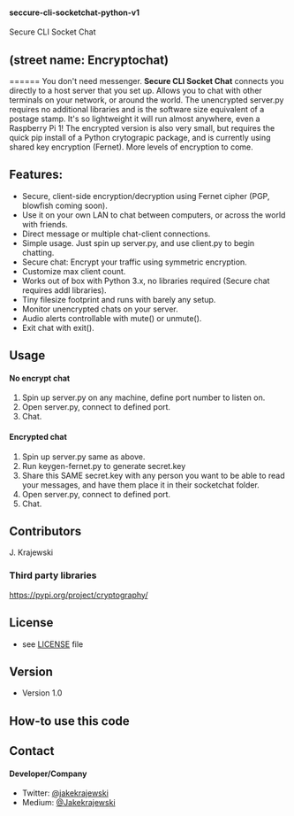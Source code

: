 #### seccure-cli-socketchat-python-v1
Secure CLI Socket Chat
## (street name: Encryptochat)
======
You don't need messenger. **Secure CLI Socket Chat** connects you directly to a host server that you set up. Allows you to chat with other terminals on your network, or around the world. The unencrypted server.py requires no additional libraries and is the software size equivalent of a postage stamp. It's so lightweight it will run almost anywhere, even a Raspberry Pi 1! The encrypted version is also very small, but requires the quick pip install of a Python crytograpic package, and is currently using shared key encryption (Fernet). More levels of encryption to come. 

## Features:
* Secure, client-side encryption/decryption using Fernet cipher (PGP, blowfish coming soon).
* Use it on your own LAN to chat between computers, or across the world with friends.
* Direct message or multiple chat-client connections.
* Simple usage. Just spin up server.py, and use client.py to begin chatting. 
* Secure chat: Encrypt your traffic using symmetric encryption.
* Customize max client count.
* Works out of box with Python 3.x, no libraries required (Secure chat requires addl libraries).
* Tiny filesize footprint and runs with barely any setup.
* Monitor unencrypted chats on your server.
* Audio alerts controllable with mute() or unmute().
* Exit chat with exit().

## Usage

#### No encrypt chat
1. Spin up server.py on any machine, define port number to listen on. 
2. Open server.py, connect to defined port.
3. Chat.

#### Encrypted chat
1. Spin up server.py same as above. 
2. Run keygen-fernet.py to generate secret.key
3. Share this SAME secret.key with any person you want to be able to read your messages, and have them place it in their socketchat folder.
4. Open server.py, connect to defined port. 
5. Chat.

## Contributors
J. Krajewski

### Third party libraries
https://pypi.org/project/cryptography/

## License 
* see [LICENSE](https://github.com/username/sw-name/blob/master/LICENSE.md) file

## Version 
* Version 1.0

## How-to use this code

## Contact
#### Developer/Company

* Twitter: [@jakekrajewski](https://twitter.com/jakekrajewski "@jakekrajewski")
* Medium: [@Jakekrajewski](https://medium.com/@Jakekrajewski)
